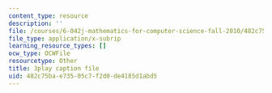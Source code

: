 ```yaml
---
content_type: resource
description: ''
file: /courses/6-042j-mathematics-for-computer-science-fall-2010/482c75bae73505c7f2d0de4185d1abd5_pNt5Ll6hGqo.srt
file_type: application/x-subrip
learning_resource_types: []
ocw_type: OCWFile
resourcetype: Other
title: 3play caption file
uid: 482c75ba-e735-05c7-f2d0-de4185d1abd5
---
```

